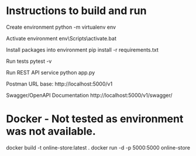 # Instructions to build and run

Create environment
python -m virtualenv env

Activate environment
env\Scripts\activate.bat

Install packages into environment
pip install -r requirements.txt

Run tests
pytest -v

Run REST API service
python app.py

Postman
URL base: http://localhost:5000/v1

Swagger/OpenAPI Documentation
http://localhost:5000/v1/swagger/

# Docker - Not tested as environment was not available.
docker build -t online-store:latest .
docker run -d -p 5000:5000 online-store